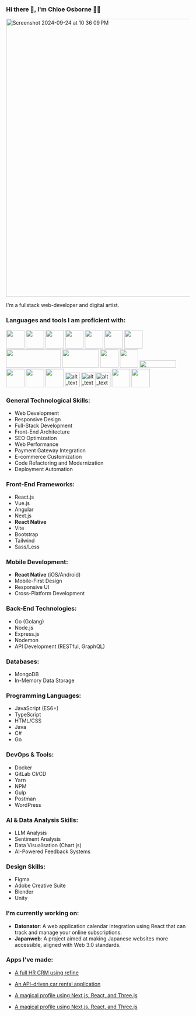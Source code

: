 ### Hi there 👋, I'm Chloe Osborne 👩‍💻

<img width="759" alt="Screenshot 2024-09-24 at 10 36 09 PM" src="https://github.com/user-attachments/assets/e90c69e0-ee2d-4bc7-9988-afa3669966ca">

I'm a fullstack web-developer and digital artist.

### Languages and tools I am proficient with: 
<img src="https://upload.wikimedia.org/wikipedia/commons/9/98/WordPress_blue_logo.svg" width="50" height="50"> <img src="https://upload.wikimedia.org/wikipedia/commons/6/6a/JavaScript-logo.png" width="50" height="50"> <img src="https://upload.wikimedia.org/wikipedia/commons/a/a7/React-icon.svg" width="50" height="50"> <img src="https://upload.wikimedia.org/wikipedia/commons/d/d9/Node.js_logo.svg" width="50" height="50"> <img src="https://www.svgrepo.com/show/303440/gulp-logo.svg" width="50" height="50"> <img src="https://cdn.worldvectorlogo.com/logos/next-js.svg" width="50" height="50"> <img src="https://upload.wikimedia.org/wikipedia/commons/3/3f/Three.js_Icon.svg" width="50" height="50"> <img src="https://upload.wikimedia.org/wikipedia/en/5/5a/MongoDB_Fores-Green.svg" width="150" height="50"> <img src="https://upload.wikimedia.org/wikipedia/commons/c/c2/Postman_%28software%29.png" width="100" height="50"> <img src="https://upload.wikimedia.org/wikipedia/commons/d/db/Npm-logo.svg" width="50" height="50"> <img src="https://seeklogo.com/images/Y/yarn-logo-F5E7A65FA2-seeklogo.com.png" width="50" height="50"> <img src="https://upload.wikimedia.org/wikipedia/en/thumb/c/c8/Atlassian.svg/1920px-Atlassian.svg.png" width="100" height="20"> <img src="https://upload.wikimedia.org/wikipedia/commons/3/33/Figma-logo.svg" width="50" height="50"> <img src="https://upload.wikimedia.org/wikipedia/commons/f/fb/Adobe_Illustrator_CC_icon.svg" width="50" height="50"> <img src="https://upload.wikimedia.org/wikipedia/commons/4/4c/Typescript_logo_2020.svg" width="50" height="50"> <img alt="alt_text" width="40px" src="https://upload.wikimedia.org/wikipedia/commons/3/30/Redux_Logo.png" /> <img alt="alt_text" width="40px" src="https://upload.wikimedia.org/wikipedia/commons/f/f1/Vitejs-logo.svg" /><img alt="alt_text" width="40px" src="https://upload.wikimedia.org/wikipedia/commons/9/95/Vue.js_Logo_2.svg" /> <img src="https://upload.wikimedia.org/wikipedia/commons/0/05/Go_Logo_Blue.svg" width="50" height="50"> <img src="https://upload.wikimedia.org/wikipedia/commons/c/cf/Android_logo_2019.png" width="50" height="50">

### General Technological Skills:
- Web Development
- Responsive Design
- Full-Stack Development
- Front-End Architecture
- SEO Optimization
- Web Performance
- Payment Gateway Integration
- E-commerce Customization
- Code Refactoring and Modernization
- Deployment Automation

### Front-End Frameworks:
- React.js
- Vue.js
- Angular
- Next.js
- **React Native**
- Vite
- Bootstrap
- Tailwind
- Sass/Less

### Mobile Development:
- **React Native** (iOS/Android)
- Mobile-First Design
- Responsive UI
- Cross-Platform Development

### Back-End Technologies:
- Go (Golang)
- Node.js
- Express.js
- Nodemon
- API Development (RESTful, GraphQL)

### Databases:
- MongoDB
- In-Memory Data Storage

### Programming Languages:
- JavaScript (ES6+)
- TypeScript
- HTML/CSS
- Java
- C#
- Go

### DevOps & Tools:
- Docker
- GitLab CI/CD
- Yarn
- NPM
- Gulp
- Postman
- WordPress

### AI & Data Analysis Skills:
- LLM Analysis
- Sentiment Analysis
- Data Visualisation (Chart.js)
- AI-Powered Feedback Systems

### Design Skills:
- Figma
- Adobe Creative Suite
- Blender
- Unity

### I’m currently working on:
- **Datonator**: A web application calendar integration using React that can track and manage your online subscriptions.
- **Japanweb**: A project aimed at making Japanese websites more accessible, aligned with Web 3.0 standards.

### Apps I’ve made:
- [A full HR CRM using refine](https://crm-react-app-refine.vercel.app)
- [An API-driven car rental application](https://new-car-api.vercel.app/)
- [A magical profile using Next.js, React, and Three.js](https://magical-portfolio-main.vercel.app/)

- [A magical profile using Next.js, React, and Three.js](https://magical-portfolio-main.vercel.app/)

